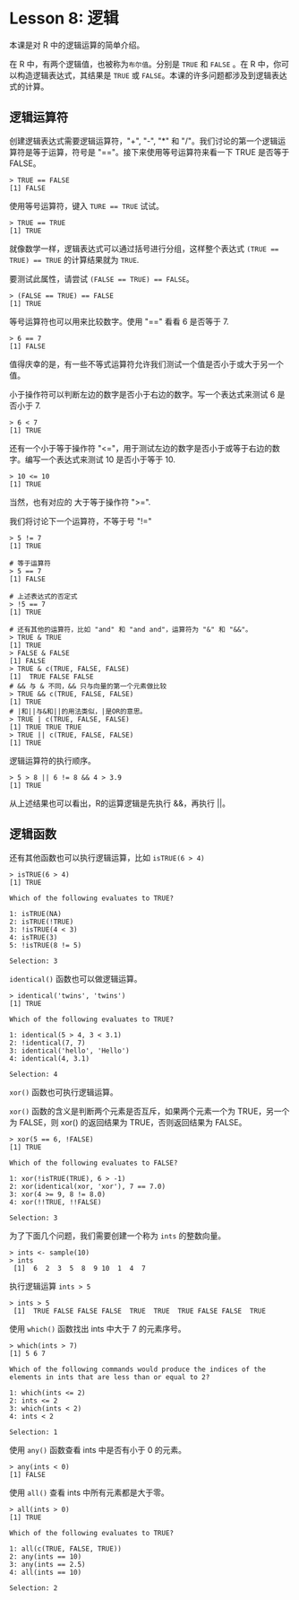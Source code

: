 # Lesson 8: 逻辑

本课是对 R 中的逻辑运算的简单介绍。

在 R 中，有两个逻辑值，也被称为`布尔值`。分别是 `TRUE` 和 `FALSE` 。在 R 中，你可以构造逻辑表达式，其结果是 `TRUE` 或 `FALSE`。本课的许多问题都涉及到逻辑表达式的计算。

## 逻辑运算符

创建逻辑表达式需要逻辑运算符，"+", "-", "*" 和 "/"。我们讨论的第一个逻辑运算符是等于运算，符号是 "=="。接下来使用等号运算符来看一下 TRUE 是否等于 FALSE。

    > TRUE == FALSE
    [1] FALSE

使用等号运算符，键入 `TURE == TRUE` 试试。

    > TRUE == TRUE
    [1] TRUE

就像数学一样，逻辑表达式可以通过括号进行分组，这样整个表达式 `(TRUE == TRUE) == TRUE` 的计算结果就为 `TRUE`.

要测试此属性，请尝试 `(FALSE == TRUE) == FALSE`。

    > (FALSE == TRUE) == FALSE
    [1] TRUE

等号运算符也可以用来比较数字。使用 "==" 看看 6 是否等于 7.

    > 6 == 7
    [1] FALSE

值得庆幸的是，有一些不等式运算符允许我们测试一个值是否小于或大于另一个值。

小于操作符可以判断左边的数字是否小于右边的数字。写一个表达式来测试 6 是否小于 7.

    > 6 < 7
    [1] TRUE

还有一个小于等于操作符 "<="，用于测试左边的数字是否小于或等于右边的数字。编写一个表达式来测试 10 是否小于等于 10.

    > 10 <= 10
    [1] TRUE

当然，也有对应的 大于等于操作符 ">=".

我们将讨论下一个运算符，不等于号 "!="

    > 5 != 7
    [1] TRUE

    # 等于运算符
    > 5 == 7
    [1] FALSE
    
    # 上述表达式的否定式
    > !5 == 7
    [1] TRUE
    
    # 还有其他的运算符，比如 "and" 和 "and and"，运算符为 "&" 和 "&&"。
    > TRUE & TRUE
    [1] TRUE
    > FALSE & FALSE
    [1] FALSE
    > TRUE & c(TRUE, FALSE, FALSE)
    [1]  TRUE FALSE FALSE
    # && 与 & 不同，&& 只与向量的第一个元素做比较
    > TRUE && c(TRUE, FALSE, FALSE)
    [1] TRUE
    # |和||与&和||的用法类似，|是OR的意思。
    > TRUE | c(TRUE, FALSE, FALSE)
    [1] TRUE TRUE TRUE
    > TRUE || c(TRUE, FALSE, FALSE)
    [1] TRUE

逻辑运算符的执行顺序。

    > 5 > 8 || 6 != 8 && 4 > 3.9
    [1] TRUE

从上述结果也可以看出，R的运算逻辑是先执行 &&，再执行 ||。

## 逻辑函数

还有其他函数也可以执行逻辑运算，比如 `isTRUE(6 > 4)`

 

    > isTRUE(6 > 4)
    [1] TRUE

    Which of the following evaluates to TRUE?
    
    1: isTRUE(NA)
    2: isTRUE(!TRUE)
    3: !isTRUE(4 < 3)
    4: isTRUE(3)
    5: !isTRUE(8 != 5)
    
    Selection: 3

`identical()` 函数也可以做逻辑运算。

    > identical('twins', 'twins')
    [1] TRUE

    Which of the following evaluates to TRUE?
    
    1: identical(5 > 4, 3 < 3.1)
    2: !identical(7, 7)
    3: identical('hello', 'Hello')
    4: identical(4, 3.1)
    
    Selection: 4

`xor()` 函数也可执行逻辑运算。

`xor()` 函数的含义是判断两个元素是否互斥，如果两个元素一个为 TRUE，另一个为 FALSE，则 xor() 的返回结果为 TRUE，否则返回结果为 FALSE。

    > xor(5 == 6, !FALSE)
    [1] TRUE

    Which of the following evaluates to FALSE?
    
    1: xor(!isTRUE(TRUE), 6 > -1)
    2: xor(identical(xor, 'xor'), 7 == 7.0)
    3: xor(4 >= 9, 8 != 8.0)
    4: xor(!!TRUE, !!FALSE)
    
    Selection: 3

为了下面几个问题，我们需要创建一个称为 `ints` 的整数向量。

    > ints <- sample(10)
    > ints
     [1]  6  2  3  5  8  9 10  1  4  7

执行逻辑运算 `ints > 5`

    > ints > 5
     [1]  TRUE FALSE FALSE FALSE  TRUE  TRUE  TRUE FALSE FALSE  TRUE

使用 `which()` 函数找出 ints 中大于 7 的元素序号。

    > which(ints > 7)
    [1] 5 6 7

    Which of the following commands would produce the indices of the elements in ints that are less than or equal to 2?
    
    1: which(ints <= 2)
    2: ints <= 2
    3: which(ints < 2)
    4: ints < 2
    
    Selection: 1

使用 `any()` 函数查看 ints 中是否有小于 0 的元素。

    > any(ints < 0)
    [1] FALSE

使用 `all()` 查看 ints 中所有元素都是大于零。

    > all(ints > 0)
    [1] TRUE

    Which of the following evaluates to TRUE?
    
    1: all(c(TRUE, FALSE, TRUE))
    2: any(ints == 10)
    3: any(ints == 2.5)
    4: all(ints == 10)
    
    Selection: 2